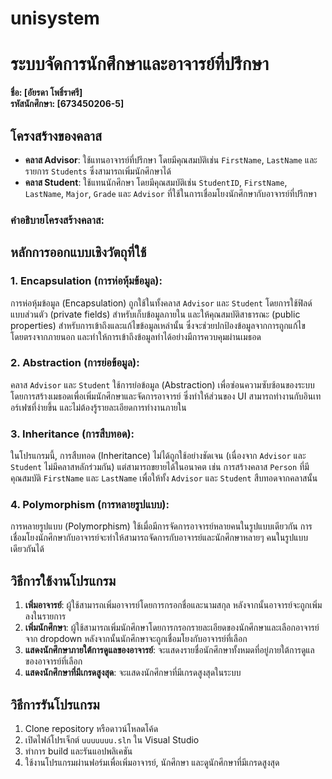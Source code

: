 # unisystem
 
# ระบบจัดการนักศึกษาและอาจารย์ที่ปรึกษา

**ชื่อ: [อัยรดา โพธิ์ราศรี]**  
**รหัสนักศึกษา: [673450206-5]**

## โครงสร้างของคลาส
- **คลาส Advisor**: ใช้แทนอาจารย์ที่ปรึกษา โดยมีคุณสมบัติเช่น `FirstName`, `LastName` และรายการ `Students` ซึ่งสามารถเพิ่มนักศึกษาได้
- **คลาส Student**: ใช้แทนนักศึกษา โดยมีคุณสมบัติเช่น `StudentID`, `FirstName`, `LastName`, `Major`, `Grade` และ `Advisor` ที่ใช้ในการเชื่อมโยงนักศึกษากับอาจารย์ที่ปรึกษา

### คำอธิบายโครงสร้างคลาส:
## หลักการออกแบบเชิงวัตถุที่ใช้

### 1. **Encapsulation (การห่อหุ้มข้อมูล)**:
การห่อหุ้มข้อมูล (Encapsulation) ถูกใช้ในทั้งคลาส `Advisor` และ `Student` โดยการใช้ฟิลด์แบบส่วนตัว (private fields) สำหรับเก็บข้อมูลภายใน และให้คุณสมบัติสาธารณะ (public properties) สำหรับการเข้าถึงและแก้ไขข้อมูลเหล่านั้น ซึ่งจะช่วยปกป้องข้อมูลจากการถูกแก้ไขโดยตรงจากภายนอก และทำให้การเข้าถึงข้อมูลทำได้อย่างมีการควบคุมผ่านเมธอด

### 2. **Abstraction (การย่อข้อมูล)**:
คลาส `Advisor` และ `Student` ใช้การย่อข้อมูล (Abstraction) เพื่อซ่อนความซับซ้อนของระบบ โดยการสร้างเมธอดเพื่อเพิ่มนักศึกษาและจัดการอาจารย์ ซึ่งทำให้ส่วนของ UI สามารถทำงานกับอินเทอร์เฟซที่ง่ายขึ้น และไม่ต้องรู้รายละเอียดการทำงานภายใน

### 3. **Inheritance (การสืบทอด)**:
ในโปรแกรมนี้, การสืบทอด (Inheritance) ไม่ได้ถูกใช้อย่างชัดเจน (เนื่องจาก `Advisor` และ `Student` ไม่มีคลาสหลักร่วมกัน) แต่สามารถขยายได้ในอนาคต เช่น การสร้างคลาส `Person` ที่มีคุณสมบัติ `FirstName` และ `LastName` เพื่อให้ทั้ง `Advisor` และ `Student` สืบทอดจากคลาสนั้น

### 4. **Polymorphism (การหลายรูปแบบ)**:
การหลายรูปแบบ (Polymorphism) ใช้เมื่อมีการจัดการอาจารย์หลายคนในรูปแบบเดียวกัน การเชื่อมโยงนักศึกษากับอาจารย์จะทำให้สามารถจัดการกับอาจารย์และนักศึกษาหลายๆ คนในรูปแบบเดียวกันได้

## วิธีการใช้งานโปรแกรม
1. **เพิ่มอาจารย์**: ผู้ใช้สามารถเพิ่มอาจารย์โดยการกรอกชื่อและนามสกุล หลังจากนั้นอาจารย์จะถูกเพิ่มลงในรายการ
2. **เพิ่มนักศึกษา**: ผู้ใช้สามารถเพิ่มนักศึกษาโดยการกรอกรายละเอียดของนักศึกษาและเลือกอาจารย์จาก dropdown หลังจากนั้นนักศึกษาจะถูกเชื่อมโยงกับอาจารย์ที่เลือก
3. **แสดงนักศึกษาภายใต้การดูแลของอาจารย์**: จะแสดงรายชื่อนักศึกษาทั้งหมดที่อยู่ภายใต้การดูแลของอาจารย์ที่เลือก
4. **แสดงนักศึกษาที่มีเกรดสูงสุด**: จะแสดงนักศึกษาที่มีเกรดสูงสุดในระบบ

## วิธีการรันโปรแกรม
1. Clone repository หรือดาวน์โหลดโค้ด
2. เปิดไฟล์โปรเจ็กต์ `uuuuuuu.sln` ใน Visual Studio
3. ทำการ build และรันแอปพลิเคชัน
4. ใช้งานโปรแกรมผ่านฟอร์มเพื่อเพิ่มอาจารย์, นักศึกษา และดูนักศึกษาที่มีเกรดสูงสุด
